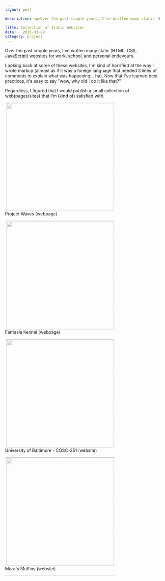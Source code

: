 ```yaml
---
layout: post

description: <p>Over the past couple years, I've written many static (HTML, CSS, JavaScript) websites for work, school, and personal endevours.</p> <p>Looking back at some of these websites, I'm kind of horrified at the way I wrote markup (almost as if it was a foreign language that needed 3 lines of comments to explain what was happening... ha). Now that I've learned best practices, it's easy to say "wow, why did I do it like that?"</p>

title: Collection of Static Websites
date:   2015-03-28
category: project
---
```


Over the past couple years, I've written many static (HTML, CSS, JavaScript) websites for work, school, and personal endevours.

Looking back at some of these websites, I'm kind of horrified at the way I wrote markup (almost as if it was a foreign language that needed 3 lines of comments to explain what was happening... ha). Now that I've learned best practices, it's easy to say "wow, why did I do it like that?"

Regardless, I figured that I would publish a small collection of web(pages/sites) that I'm (kind of) satisfied with. 

<style type="text/css">
	.web-block {
		float: left;
		clear: both;
		border-bottom: thin dotted grey;
	}

	.block-img {
		float: left;
		width: 350px;
		height: auto;
		opacity: .5;
		border: thin dotted grey;
	}
	.block-img:hover {
		opacity: 1;
	}
</style>

<div class="web-block">
	<img src="#" align="right" class="block-img">
	<p>Project Waves (webpage)</p>
</div>

<div class="web-block">
	<img src="#" align="right" class="block-img">
	<p>Fantasia Kennel (webpage)</p>
</div>

<div class="web-block">
	<img src="#" align="right" class="block-img">
	<p>University of Baltimore - COSC-251 (website)</p>
</div>

<div class="web-block">
	<img src="#" align="right" class="block-img">
	<p>Mara's Muffins (website)</p>
</div>